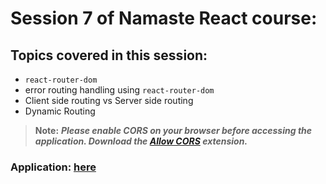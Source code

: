 # Session 7 of Namaste React course:

## Topics covered in this session:

- `react-router-dom`
- error routing handling using `react-router-dom`
- Client side routing vs Server side routing
- Dynamic Routing

> **Note:** **_Please enable CORS on your browser before accessing the application. Download the [Allow CORS](https://chrome.google.com/webstore/detail/allow-cors-access-control/lhobafahddgcelffkeicbaginigeejlf?hl=en) extension._**

### **Application: [here](https://lucky-brioche-7ee04d.netlify.app/)**
